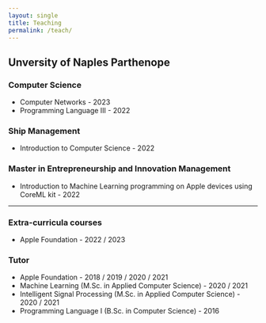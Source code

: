 ```yaml
---
layout: single
title: Teaching
permalink: /teach/
---
```


## Unversity of Naples Parthenope

### Computer Science

* Computer Networks - 2023
* Programming Language III - 2022


### Ship Management

* Introduction to Computer Science - 2022


### Master in Entrepreneurship and Innovation Management

* Introduction to Machine Learning programming on Apple devices using CoreML kit - 2022

---

### Extra-curricula courses

* Apple Foundation - 2022 / 2023


### Tutor

* Apple Foundation - 2018 / 2019 / 2020 / 2021
* Machine Learning (M.Sc. in Applied Computer Science) - 2020 / 2021
* Intelligent Signal Processing (M.Sc. in Applied Computer Science) - 2020 / 2021
* Programming Language I (B.Sc. in Computer Science) - 2016

